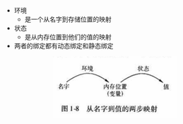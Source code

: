 
* 环境
    - 是一个从名字到存储位置的映射
* 状态    
    - 是从内存位置到他们的值的映射
* 两者的绑定都有动态绑定和静态绑定

<div align=center><img alt="图1.8 - 从名字到值的两步映射.jpg" src="https://raw.githubusercontent.com/NorthFacing/step-by-compiler/master/dragon-book/src/main/java/chapter01/_1_6_Programming_Language_Basics/图1.8 - 从名字到值的两步映射.jpg" height="140"/></div>

